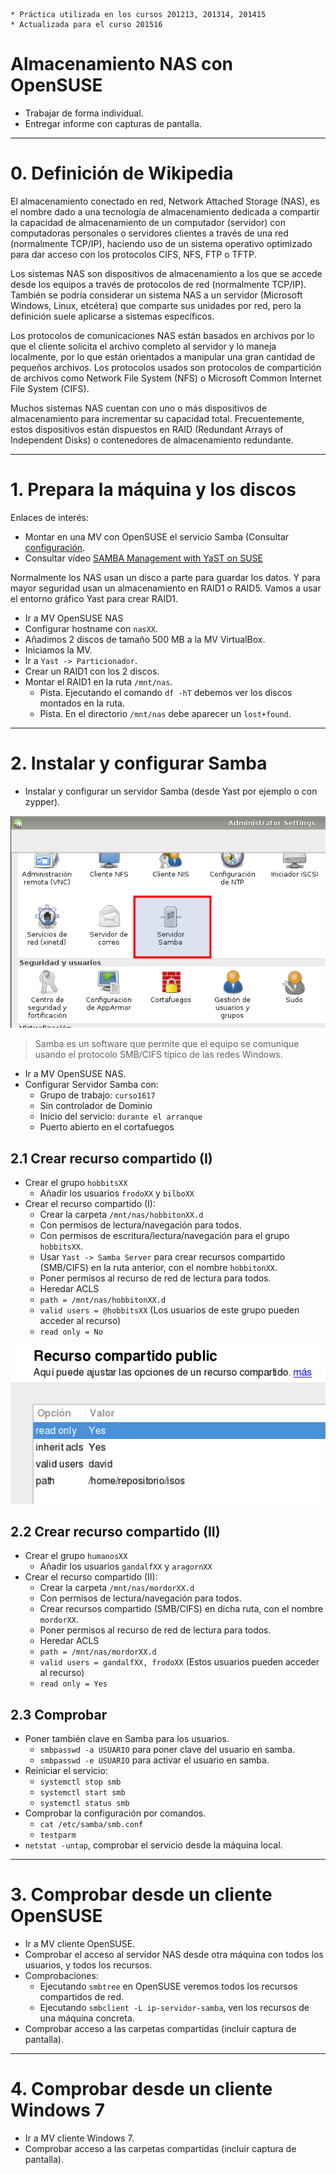 ```
* Práctica utilizada en los cursos 201213, 201314, 201415
* Actualizada para el curso 201516
```

# Almacenamiento NAS con OpenSUSE

* Trabajar de forma individual.
* Entregar informe con capturas de pantalla.

---

# 0. Definición de Wikipedia

El almacenamiento conectado en red, Network Attached Storage (NAS), es el nombre
dado a una tecnología de almacenamiento dedicada a compartir la capacidad de almacenamiento de un computador (servidor) con computadoras personales o servidores clientes a través de una red (normalmente TCP/IP), haciendo uso de un sistema operativo optimizado para dar acceso con los protocolos CIFS, NFS, FTP o TFTP.

Los sistemas NAS son dispositivos de almacenamiento a los que se accede desde los equipos a través de protocolos de red (normalmente TCP/IP). También se podría considerar un sistema NAS a un servidor (Microsoft Windows, Linux, etcétera) que comparte sus unidades por red, pero la definición suele aplicarse a sistemas específicos.

Los protocolos de comunicaciones NAS están basados en archivos por lo que el cliente solicita el archivo completo al servidor y lo maneja localmente, por lo que están orientados a manipular una gran cantidad de pequeños archivos. Los protocolos usados son protocolos de compartición de archivos como Network File System (NFS) o Microsoft Common Internet File System (CIFS).

Muchos sistemas NAS cuentan con uno o más dispositivos de almacenamiento para incrementar su capacidad total. Frecuentemente, estos dispositivos están dispuestos en RAID (Redundant Arrays of Independent Disks) o contenedores de almacenamiento redundante.

---

# 1. Prepara la máquina y los discos

Enlaces de interés:
* Montar en una MV con OpenSUSE el servicio Samba
(Consultar [configuración](../../global/configuracion/opensuse.md).
* Consultar vídeo [SAMBA Management with YaST on SUSE](https://youtu.be/Zh3J-HUYDY4?list=PL3E447E094F7E3EBB)

Normalmente los NAS usan un disco a parte para guardar los datos. Y para mayor
seguridad usan un almacenamiento en RAID1 o RAID5.
Vamos a usar el entorno gráfico Yast para crear RAID1.

* Ir a MV OpenSUSE NAS
* Configurar hostname con `nasXX`.
* Añadimos 2 discos de tamaño 500 MB a la MV VirtualBox.
* Iniciamos la MV.
* Ir a `Yast -> Particionador`.
* Crear un RAID1 con los 2 discos.
* Montar el RAID1 en la ruta `/mnt/nas`.
    * Pista. Ejecutando el comando `df -hT` debemos ver los discos montados en la ruta.
    * Pista. En el directorio `/mnt/nas` debe aparecer un `lost+found`.

---

# 2. Instalar y configurar Samba

* Instalar y configurar un servidor Samba (desde Yast por ejemplo o con zypper).

![nas-opensuse-yast-samba.png](./files/nas-opensuse-yast-samba.png)

> Samba es un software que permite que el equipo se comunique
usando el protocolo SMB/CIFS típico de las redes Windows.

* Ir a MV OpenSUSE NAS.
* Configurar Servidor Samba con:
    * Grupo de trabajo: `curso1617`
    * Sin controlador de Dominio
    * Inicio del servicio: `durante el arranque`
    * Puerto abierto en el cortafuegos

## 2.1 Crear recurso compartido (I)

* Crear el grupo `hobbitsXX`
    * Añadir los usuarios `frodoXX` y `bilboXX`
* Crear el recurso compartido (I):
    * Crear la carpeta `/mnt/nas/hobbitonXX.d`
    * Con permisos de lectura/navegación para todos.
    * Con permisos de escritura/lectura/navegación para el grupo `hobbitsXX`.
    * Usar `Yast -> Samba Server` para crear recursos compartido (SMB/CIFS)
    en la ruta anterior, con el nombre `hobbitonXX`.
    * Poner permisos al recurso de red de lectura para todos.
    * Heredar ACLS
    * `path = /mnt/nas/hobbitonXX.d`
    * `valid users = @hobbitsXX` (Los usuarios de este grupo pueden acceder al recurso)
    * `read only = No`

![nas-samba-share.png](./files/nas-samba-share.png)

## 2.2 Crear recurso compartido (II)

* Crear el grupo `humanosXX`
    * Añadir los usuarios `gandalfXX` y `aragornXX`
* Crear el recurso compartido (II):
    * Crear la carpeta `/mnt/nas/mordorXX.d`
    * Con permisos de lectura/navegación para todos.
    * Crear recursos compartido (SMB/CIFS) en dicha ruta, con el nombre `mordorXX`.
    * Poner permisos al recurso de red de lectura para todos.
    * Heredar ACLS
    * `path = /mnt/nas/mordorXX.d`
    * `valid users = gandalfXX, frodoXX` (Estos usuarios pueden acceder al recurso)
    * `read only = Yes`

## 2.3 Comprobar

* Poner también clave en Samba para los usuarios.
    * `smbpasswd -a USUARIO` para poner clave del usuario en samba.
    * `smbpasswd -e USUARIO` para activar el usuario en samba.
* Reiniciar el servicio:
    * `systemctl stop smb`
    * `systemctl start smb`
    * `systemctl status smb`
* Comprobar la configuración por comandos.
    * `cat /etc/samba/smb.conf`
    * `testparm`
* `netstat -untap`, comprobar el servicio desde la máquina local.

---

# 3. Comprobar desde un cliente OpenSUSE

* Ir a MV cliente OpenSUSE.
* Comprobar el acceso al servidor NAS desde otra máquina con todos los
usuarios, y todos los recursos.
* Comprobaciones:
    * Ejecutando `smbtree` en OpenSUSE veremos todos los recursos compartidos de red.
    * Ejecutando `smbclient -L ip-servidor-samba`, ven los recursos de una máquina concreta.
* Comprobar acceso a las carpetas compartidas (incluir captura de pantalla).

---

# 4. Comprobar desde un cliente Windows 7

* Ir a MV cliente Windows 7.
* Comprobar acceso a las carpetas compartidas (incluir captura de pantalla).
